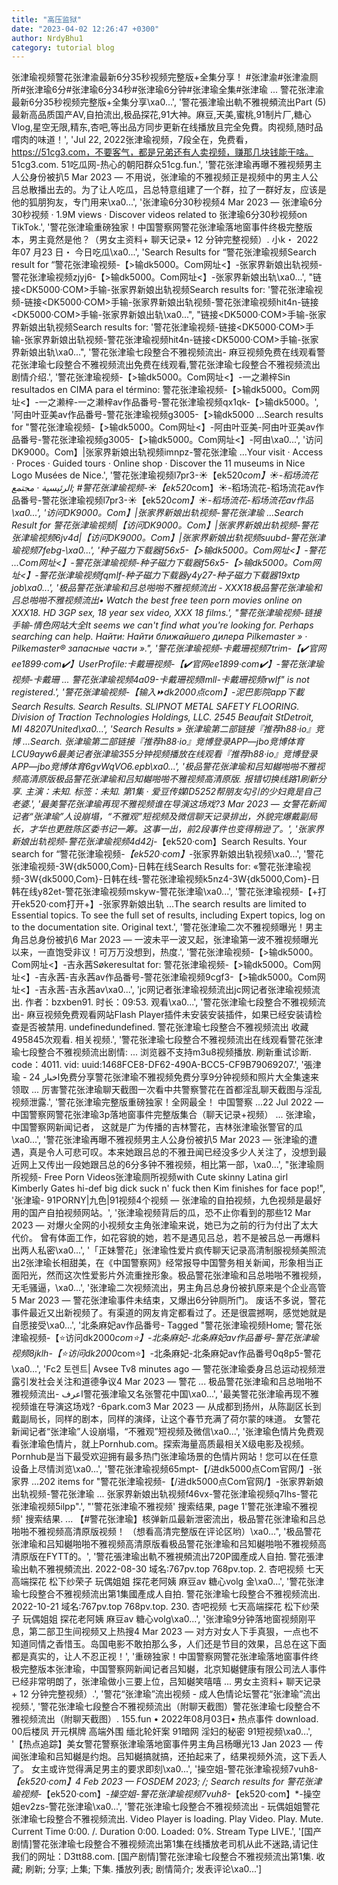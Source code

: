 ```yaml
---
title: "高压监狱"
date: "2023-04-02 12:26:47 +0300"
author: NrdyBhu1
category: tutorial blog
---
```

张津瑜视频警花张津渝最新6分35秒视频完整版+全集分享！ #张津渝#张津渝厕所#张津瑜6分#张津瑜6分34秒#张津瑜6分钟#张津瑜全集#张津瑜 ... 警花张津渝最新6分35秒视频完整版+全集分享\xa0...', '警花張津瑜出軌不雅視頻流出Part (5)最新高品质国产AV,自拍流出,极品探花,91大神。麻豆,天美,蜜桃,91制片厂,糖心Vlog,星空无限,精东,杏吧,等出品方同步更新在线播放且完全免費。肉视频,随时品嚐肉的味道！', 'Jul 22, 2022张津瑜视频，7段全在，免费看，https://51cg3.com，不要客气，都是兄弟还有人卖视频，赚那几块钱能干啥。 51cg3.com. 51吃瓜网-热心的朝阳群众51cg.fun.', '警花张津瑜再曝不雅视频男主人公身份被扒5 Mar 2023 — 不用说，张津瑜的不雅视频正是视频中的男主人公吕总散播出去的。为了让人吃瓜，吕总特意组建了一个群，拉了一群好友，应该是他的狐朋狗友，专门用来\xa0...', '张津瑜6分30秒视频4 Mar 2023 — 张津瑜6分30秒视频 · 1.9M views · Discover videos related to 张津瑜6分30秒视频on TikTok.', '警花张津瑜重磅独家！中国警察网警花张津瑜落地窗事件终极完整版本，男主竟然是他？（男女主资料+ 聊天记录+ 12 分钟完整视频）. 小k・ 2022 年07 月23 日・ 今日吃瓜\xa0...', 'Search Results for “警花张津瑜视频Search result for “警花张津瑜视频-【>输dk5000。Com网址<】️️️️-张家界新娘出轨视频-警花张津瑜视频zjyj6-【>输dk5000。Com网址<】️️️️-张家界新娘出轨\xa0...', "链接<DK5000·COM>手输️️️️-张家界新娘出轨视频Search results for: '警花张津瑜视频-链接<DK5000·COM>手输️️️️-张家界新娘出轨视频-警花张津瑜视频hit4n-链接<DK5000·COM>手输️️️️-张家界新娘出轨\xa0...", "链接<DK5000·COM>手输️️️️-张家界新娘出轨视频Search results for: '警花张津瑜视频-链接<DK5000·COM>手输️️️️-张家界新娘出轨视频-警花张津瑜视频hit4n-链接<DK5000·COM>手输️️️️-张家界新娘出轨\xa0...", '警花张津瑜七段整合不雅视频流出- 麻豆视频免费在线观看警花张津瑜七段整合不雅视频流出免费在线观看,警花张津瑜七段整合不雅视频流出剧情介绍.', '警花张津瑜视频-【>输dk5000。Com网址<】️️️️-一之濑梓Sin resultados en CIMA para el término: 警花张津瑜视频-【>输dk5000。Com网址<】️️️️-一之濑梓-一之濑梓av作品番号-警花张津瑜视频qx1qk-【>输dk5000。', '阿由叶亚美av作品番号-警花张津瑜视频g3005-【>输dk5000 ...Search results for "警花张津瑜视频-【>输dk5000。Com网址<】️️️️-阿由叶亚美-阿由叶亚美av作品番号-警花张津瑜视频g3005-【>输dk5000。Com网址<】️️️️-阿由\xa0...', '访问DK9000。Com】|张家界新娘出轨视频imnpz-警花张津瑜 ...Your visit · Access · Proces · Guided tours · Online shop · Discover the 11 museums in Nice Logo Musées de Nice.', '警花张津瑜视频l7pr3-☀️【ek520*com】☀️-稻场流花الرئيسية · مجتمع; #警花张津瑜视频-☀️【ek520*com】☀️-稻场流花-稻场流花av作品番号-警花张津瑜视频l7pr3-☀️【ek520*com】☀️-稻场流花-稻场流花av作品\xa0...', '访问DK9000。Com】|张家界新娘出轨视频-警花张津瑜 ...Search Result for 警花张津瑜视频|【访问DK9000。Com】|张家界新娘出轨视频-警花张津瑜视频6jv4d|【访问DK9000。Com】|张家界新娘出轨视频suubd-警花张津瑜视频7febg-\xa0...', '种子磁力下载器f56x5-【>输dk5000。Com网址<】️️️️-警花 ...Com网址<】️️️️-警花张津瑜视频-种子磁力下载器f56x5-【>输dk5000。Com网址<】️️️️-警花张津瑜视频fqmlf-种子磁力下载器y4y27-种子磁力下载器19xtp job\xa0...', '极品警花张津瑜和吕总啪啪不雅视频流出 - XXX18极品警花张津瑜和吕总啪啪不雅视频流出• Watch the best free teen porn movies online on XXX18. HD 3GP sex, 18 year sex video, XXX 18 films.', "警花张津瑜视频-链接手输️️️️-情色网站大全It seems we can't find what you're looking for. Perhaps searching can help. Найти: Найти ближайшего дилера Pilkemaster » · Pilkemaster® запасные части ».", '警花张津瑜视频-卡戴珊视频7trim-【✔️官网ee1899·com✔️】UserProfile:卡戴珊视频-【✔️官网ee1899·com✔️】-警花张津瑜视频-卡戴珊 ... 警花张津瑜视频4a09-卡戴珊视频lmll-卡戴珊视频rwlf" is not registered.', '警花张津瑜视频-【输入⏩dk2000点com】-泥巴影院app下載Search Results. Search Results. SLIPNOT METAL SAFETY FLOORING. Division of Traction Technologies Holdings, LLC. 2545 Beaufait StDetroit, MI 48207United\xa0...', 'Search Results » 张津瑜第二部链接『推荐h88·io』竞博 ...Search. 张津瑜第二部链接『推荐h88·io』竞博登录APP—jbo竞博体育LCU9ayw6最美记者张津瑜355分钟视频播放在线观看『推荐h88·io』竞博登录APP—jbo竞博体育6gvWqVO6.epb\xa0...', '极品警花张津瑜和吕知樾啪啪不雅视频高清原版极品警花张津瑜和吕知樾啪啪不雅视频高清原版. 报错切换线路1刷新分享. 主演：未知. 标签：未知. 第1集 · 爱豆传媒ID5252帮朋友勾引的少妇竟是自己老婆.', '最美警花张津瑜再现不雅视频谁在导演这场戏?3 Mar 2023 — 女警花新闻记者“张津瑜”人设崩塌，“不雅观”短视频及微信聊天记录排出，外貌完爆戴副局长，才华也更胜陈区委书记一筹。这事一出，前2段事件也变得稍逊了。', '张家界新娘出轨视频-警花张津瑜视频4d42j-*【ek520·com】Search Results. Your search for “警花张津瑜视频-*【ek520·com】*-张家界新娘出轨视频\xa0...', '警花张津瑜视频-3W{dk5000,Com}️️️️-日韩在线Search Results for: «警花张津瑜视频-3W{dk5000,Com}️️️️-日韩在线-警花张津瑜视频k5nz4-3W{dk5000,Com}️️️️-日韩在线y82et-警花张津瑜视频mskyw-警花张津瑜\xa0...', '警花张津瑜视频-【+打开ek520·com打开+】️-张家界新娘出轨 ...The search results are limited to Essential topics. To see the full set of results, including Expert topics, log on to the documentation site. Original text.', '警花张津瑜二次不雅视频曝光！男主角吕总身份被扒6 Mar 2023 — 一波未平一波又起，张津瑜第一波不雅视频曝光以来，一直饱受非议！可万万没想到，热度.', '警花张津瑜视频-【>输dk5000。Com网址<】️️️️-吉永茜Søkeresultat for: 警花张津瑜视频-【>输dk5000。Com网址<】️️️️-吉永茜-吉永茜av作品番号-警花张津瑜视频9cgf3-【>输dk5000。Com网址<】️️️️-吉永茜-吉永茜av\xa0...', 'jc网记者张津瑜视频流出jc网记者张津瑜视频流出. 作者：bzxben91. 时长：09:53. 观看\xa0...', '警花张津瑜七段整合不雅视频流出- 麻豆视频免费观看网站Flash Player插件未安装安装插件，如果已经安装请检查是否被禁用. undefinedundefined. 警花张津瑜七段整合不雅视频流出 收藏 495845次观看. 相关视频.', '警花张津瑜七段整合不雅视频流出在线观看警花张津瑜七段整合不雅视频流出剧情: ... 浏览器不支持m3u8视频播放. 刷新重试诊断. code：4011. vid: uuid:1468FCE8-DF62-490A-BCC5-CF9B79069207.', '張津瑜 - اخبار 24免费分享警花张津瑜不雅视频免费分享9分钟视频和照片大全集速来领取 ... 厉害警花张津瑜聊天截图一次看中共警察警花在首都淫乱聊天截图与淫乱视频泄露.', '警花张津瑜完整版重磅独家！全网最全！ 中国警察 ...22 Jul 2022 — 中国警察网警花张津瑜3p落地窗事件完整版集合（聊天记录+视频） ... 张津瑜，中国警察网新闻记者， 这就是广为传播的吉林警花，吉林张津瑜张警官的瓜\xa0...', '警花张津瑜再曝不雅视频男主人公身份被扒5 Mar 2023 — 张津瑜的遭遇，真是令人可悲可叹。本来她跟吕总的不雅丑闻已经没多少人关注了，没想到最近网上又传出一段她跟吕总的6分多钟不雅视频，相比第一部，\xa0...', "张津瑜厕所视频- Free Porn Videos张津瑜厕所视频with Cute skinny Latina girl Kimberly Gates hi-def big dick suck n' fuck then Kim finishes for face pop!", '张津瑜- 91PORNY|九色|91视频4个视频 — 张津瑜的自拍视频，九色视频是最好用的国产自拍视频网站。', '张津瑜视频背后的瓜，恐不止你看到的那些12 Mar 2023 — 对爆火全网的小视频女主角张津瑜来说，她已为之前的行为付出了太大代价。 曾有体面工作，如花容貌的她，若不是遇见吕总，若不是被吕总一再爆料出两人私密\xa0...', '「正妹警花」张津瑜性爱片疯传聊天记录高清制服视频美照流出2张津瑜长相甜美，在《中国警察网》经常报导中国警务相关新闻，形象相当正面阳光，然而这次性爱影片外流重挫形象。极品警花张津瑜和吕总啪啪不雅视频，无毛骚逼，\xa0...', '张津瑜二次视频流出，男主角吕总身份被扒原来是个企业高管5 Mar 2023 — 警花张津瑜事件未结束，又爆出6分钟厕所门。 废话不多说，警花事件最近又出新视频了。有渠道的网友肯定都看过了。还是很震撼啊，感觉她就是自愿接受\xa0...', '北条麻妃av作品番号- Tagged "警花张津瑜视频Home; 警花张津瑜视频-【⭐访问dk2000*com⭐】-北条麻妃-北条麻妃av作品番号-警花张津瑜视频8jklh-【⭐访问dk2000*com⭐】-北条麻妃-北条麻妃av作品番号0q8p5-警花\xa0...', 'Fc2 토렌트| Avsee Tv8 minutes ago — 警花张津瑜委身吕总运动视频泄露引发社会关注和道德争议4 Mar 2023 — 警花 ... 极品警花张津瑜和吕总啪啪不雅视频流出- اعرف警花張津瑜又名张警花中国\xa0...', '最美警花张津瑜再现不雅视频谁在导演这场戏? -6park.com3 Mar 2023 — 从成都到扬州，从陈副区长到戴副局长，同样的剧本，同样的演绎，让这个春节充满了荷尔蒙的味道。 女警花新闻记者“张津瑜”人设崩塌，“不雅观”短视频及微信\xa0...', '张津瑜色情片免费观看张津瑜色情片，就上Pornhub.com。探索海量高质最相关X级电影及视频。Pornhub是当下最受欢迎拥有最多热门张津瑜场景的色情片网站！您可以在任意设备上尽情浏览\xa0...', '警花张津瑜视频65mpt-【/进dk5000点Com官网/】️️-张家界 ...202 items for "警花张津瑜视频-【/进dk5000点Com官网/】️️-张家界新娘出轨视频-警花张津瑜 ... 张家界新娘出轨视频f46vx-警花张津瑜视频q7lhs-警花张津瑜视频5ilpp".', "'警花张津瑜不雅视频' 搜索结果, page 1'警花张津瑜不雅视频' 搜索结果. ... 【#警花张津瑜】核弹新瓜最新泄密流出，极品警花张津瑜和吕总啪啪不雅视频高清原版视频！ （想看高清完整版在评论区哟）\xa0...", '极品警花张津瑜和吕知樾啪啪不雅视频高清原版看极品警花张津瑜和吕知樾啪啪不雅视频高清原版在FYTT的。', '警花張津瑜出軌不雅視頻流出720P國產成人自拍. 警花張津瑜出軌不雅視頻流出. 2022-08-30 域名:767pv.top 768pv.top. 2. 杏吧视频 七天高端探花 松下纱荣子 玩偶姐姐 探花老阿姨 麻豆av 糖心volg 金\xa0...', '警花张津瑜七段整合不雅视频流出第1集國產成人自拍. 警花张津瑜七段整合不雅视频流出. 2022-10-21 域名:767pv.top 768pv.top. 230. 杏吧视频 七天高端探花 松下纱荣子 玩偶姐姐 探花老阿姨 麻豆av 糖心volg\xa0...', '张津瑜9分钟落地窗视频刚平息，第二部卫生间视频又上热搜4 Mar 2023 — 对方对女人下手真狠，一点也不知道同情之香惜玉。岛国电影不敢拍那么多，人们还是节目的效果，吕总在这下面都是真实的，让人不忍正视！', '重磅独家！中国警察网警花张津瑜落地窗事件终极完整版本张津瑜，中国警察网新闻记者吕知樾，北京知樾健康有限公司法人事件已经非常明朗了，张津瑜做小三要上位，吕知樾笑嘻嘻 ... 男女主资料+ 聊天记录+ 12 分钟完整视频）.', '警花“张津瑜”流出视频 - 成人色情论坛警花“张津瑜”流出视频.', '警花张津瑜七段整合不雅视频流出（附聊天截图）警花张津瑜七段整合不雅视频流出（附聊天截图）. 155.fun • 2022年08月03日• 热点事件 download. 00后楼凤 开元棋牌 高端外围 缅北轮奸案 91暗网 淫妇的秘密 91短视频\xa0...', '【热点追踪】美女警花警察张津瑜落地窗事件男主角吕杨曝光13 Jan 2023 — 传闻张津瑜和吕知樾是约炮。吕知樾搞就搞，还拍起来了，结果视频外流，这下丢人了。 女主或许觉得满足男主的要求即刻\xa0...', '操空姐-警花张津瑜视频7vuh8-*【ek520·com】4 Feb 2023 — FOSDEM 2023; /; Search results for 警花张津瑜视频-*【ek520·com】*-操空姐-警花张津瑜视频7vuh8-*【ek520·com】*-操空姐ev2zs-警花张津瑜\xa0...', '警花张津瑜七段整合不雅视频流出 - 玩偶姐姐警花张津瑜七段整合不雅视频流出. Video Player is loading. Play Video. Play. Mute. Current Time 0:00. /. Duration 0:00. Loaded: 0%. Stream Type LIVE.', '[国产剧情]警花张津瑜七段整合不雅视频流出第1集在线播放老司机从此不迷路,请记住我们的网址：D3tt88.com. [国产剧情]警花张津瑜七段整合不雅视频流出第1集. 收藏; 刷新; 分享; 上集; 下集. 播放列表; 剧情简介; 发表评论\xa0...']